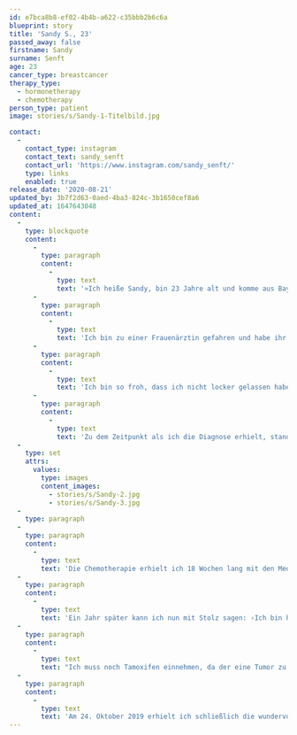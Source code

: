 ```yaml
---
id: e7bca8b8-ef02-4b4b-a622-c35bbb2b6c6a
blueprint: story
title: 'Sandy S., 23'
passed_away: false
firstname: Sandy
surname: Senft
age: 23
cancer_type: breastcancer
therapy_type:
  - hormonetherapy
  - chemotherapy
person_type: patient
image: stories/s/Sandy-1-Titelbild.jpg

contact:
  -
    contact_type: instagram
    contact_text: sandy_senft
    contact_url: 'https://www.instagram.com/sandy_senft/'
    type: links
    enabled: true
release_date: '2020-08-21'
updated_by: 3b7f2d63-0aed-4ba3-824c-3b1650cef8a6
updated_at: 1647643048
content:
  -
    type: blockquote
    content:
      -
        type: paragraph
        content:
          -
            type: text
            text: '»Ich heiße Sandy, bin 23 Jahre alt und komme aus Bayern im schönen Franken. Ich hatte im April 2019 die Diagnose Brustkrebs erhalten – beidseitig triple negativ. Ich selbst habe den Knoten erst entdeckt, als meine Schwester sagte, dass ich an meiner rechten Brust eine Delle hätte. Daraufhin fasste ich dort hin und spürte tatsächlich einen Knoten.'
      -
        type: paragraph
        content:
          -
            type: text
            text: 'Ich bin zu einer Frauenärztin gefahren und habe ihr die Situation geschildert. Sie machte einen Ultraschall und sagte, es sei eine harmlose Milchdrüsen-Entzündung, ich solle Antibiotikum nehmen und in einer Woche wieder kommen. – Denn mit 21 Jahren kann man nicht an Krebs erkranken.'
      -
        type: paragraph
        content:
          -
            type: text
            text: 'Ich bin so froh, dass ich nicht locker gelassen habe! Ich bin direkt zu meiner eigentlichen Frauenärztin gefahren, welche ebenfalls einen Ultraschall sowie eine Mammografie machte. Sie sagte, es sähe nicht gut aus, sie würde mich gerne zur Stanzbiopsie überweisen. Da hätte ich allerdings erst Ende Mai einen Termin bekommen. So lange konnte ich aber nicht warten, da meine praktische Abschlussprüfung anstand. Also bin ich nach Nürnberg in die Klinik gefahren, wo mir direkt Gewebe entnommen wurde. Durch Zufall wurde dann beim Ultraschall auch auf der linken Seite ein Knoten entdeckt. – Diagnose ›Mammakarzinom beidseitig‹.'
      -
        type: paragraph
        content:
          -
            type: text
            text: 'Zu dem Zeitpunkt als ich die Diagnose erhielt, stand ich kurz vor meinem Examen als Altenpflegerin. Ganz klar: Meine Welt brach zusammen. Ich hörte nur, wie der Arzt sagte, es müsse eine Chemotherapie durchgeführt werden. ›OMG, meine Haare‹, war mein erster Gedanke. Dass mit einer Chemotherapie die Haare ausfallen würden, war mir ganz klar und meist bleibt man davon nicht verschont. Aber dann dachte ich mir, was sind denn Haare gegen ein Leben?'
  -
    type: set
    attrs:
      values:
        type: images
        content_images:
          - stories/s/Sandy-2.jpg
          - stories/s/Sandy-3.jpg
  -
    type: paragraph
  -
    type: paragraph
    content:
      -
        type: text
        text: 'Die Chemotherapie erhielt ich 18 Wochen lang mit den Medikamenten ›Carboplatin‹ und ›Paclitaxel‹. Die Nebenwirkungen hielten sich zum Glück in Grenzen, ich war nur immer sehr schnell aus der Puste und musste immer wieder Pausen machen.'
  -
    type: paragraph
    content:
      -
        type: text
        text: 'Ein Jahr später kann ich nun mit Stolz sagen: ›Ich bin hier, und das mit Locken, die mir von Gott geschenkt wurden.‹ Ich bin unendlich stolz, es geschafft zu haben und ein zweites Leben geschenkt bekommen zu haben! Ich lebe mein Leben intensiv und bin unfassbar glücklich!'
  -
    type: paragraph
    content:
      -
        type: text
        text: "Ich muss noch Tamoxifen einnehmen, da der eine Tumor zu 20\_% hormonell bedingt war, und erhalte einmal monatlich Enantone. Die Hitzewallungen und die künstlichen Wechseljahre machen mir wirklich zu schaffen. Man merkt auch deutlich, dass man nicht mehr der Mensch ist, der man vorher war – sowohl psychisch als auch körperlich. Aber das Wichtigste ist die Gesundheit!"
  -
    type: paragraph
    content:
      -
        type: text
        text: 'Am 24. Oktober 2019 erhielt ich schließlich die wundervollste Nachricht: ›Pathologische Komplettremission‹ – ich bin krebsfrei und darf leben! 😍 Es ist unglaublich schrecklich, wo man überall durch muss und was man über sich ergehen lassen muss, aber man darf niemals das Positive verlieren! Man muss positiv an die Sache herangehen! Man darf sich niemals unterkriegen lassen!«'
---
```

